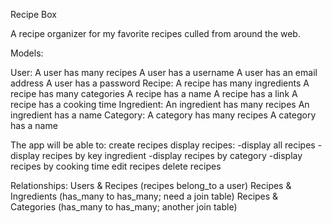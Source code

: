 Recipe Box

A recipe organizer for my favorite recipes culled from around the web.

Models:

User:
  A user has many recipes
  A user has a username
  A user has an email address
  A user has a password
Recipe:
  A recipe has many ingredients
  A recipe has many categories
  A recipe has a name
  A recipe has a link
  A recipe has a cooking time
Ingredient:
  An ingredient has many recipes
  An ingredient has a name
Category:
  A category has many recipes
  A category has a name

The app will be able to:
  create recipes
  display recipes:
    -display all recipes
    -display recipes by key ingredient
    -display recipes by category
    -display recipes by cooking time
  edit recipes
  delete recipes

Relationships:
  Users & Recipes (recipes belong_to a user)
  Recipes & Ingredients (has_many to has_many; need a join table)
  Recipes & Categories (has_many to has_many; another join table)



